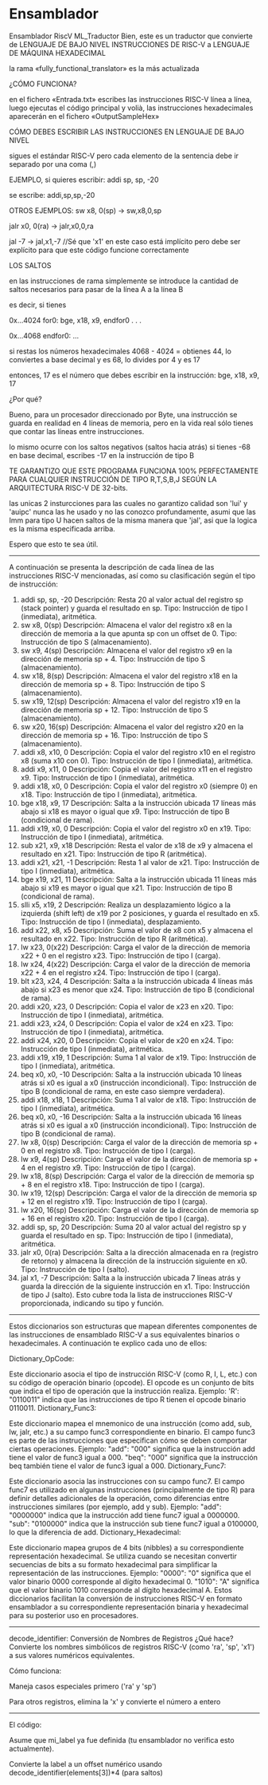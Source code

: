 # Ensamblador
Ensamblador RiscV
ML_Traductor
Bien, este es un traductor que convierte de LENGUAJE DE BAJO NIVEL INSTRUCCIONES DE RISC-V a LENGUAJE DE MÁQUINA HEXADECIMAL

la rama «fully_functional_translator» es la más actualizada

¿CÓMO FUNCIONA?

en el fichero «Entrada.txt» escribes las instrucciones RISC-V línea a línea, luego ejecutas el código principal y volià, las instrucciones hexadecimales aparecerán en el fichero «OutputSampleHex»

CÓMO DEBES ESCRIBIR LAS INSTRUCCIONES EN LENGUAJE DE BAJO NIVEL

sigues el estándar RISC-V pero cada elemento de la sentencia debe ir separado por una coma (,)

EJEMPLO, si quieres escribir: addi sp, sp, -20

se escribe: addi,sp,sp,-20

OTROS EJEMPLOS: sw x8, 0(sp) -> sw,x8,0,sp

jalr x0, 0(ra) -> jalr,x0,0,ra

jal -7 -> jal,x1,-7 //Sé que 'x1' en este caso está implícito pero debe ser explícito para que este código funcione correctamente

LOS SALTOS

en las instrucciones de rama simplemente se introduce la cantidad de saltos necesarios para pasar de la línea A a la línea B

es decir, si tienes

0x...4024 for0: bge, x18, x9, endfor0 . . .

0x...4068 endfor0: ...

si restas los números hexadecimales 4068 - 4024 = obtienes 44, lo conviertes a base decimal y es 68, lo divides por 4 y es 17

entonces, 17 es el número que debes escribir en la instrucción: bge, x18, x9, 17

¿Por qué?

Bueno, para un procesador direccionado por Byte, una instrucción se guarda en realidad en 4 líneas de memoria, pero en la vida real sólo tienes que contar las líneas entre instrucciones.

lo mismo ocurre con los saltos negativos (saltos hacia atrás) si tienes -68 en base decimal, escribes -17 en la instrucción de tipo B

TE GARANTIZO QUE ESTE PROGRAMA FUNCIONA 100% PERFECTAMENTE PARA CUALQUIER INSTRUCCIÓN DE TIPO R,T,S,B,J SEGÚN LA ARQUITECTURA RISC-V DE 32-bits.

las unicas 2 insturcciones para las cuales no garantizo calidad son 'lui' y 'auipc' nunca las he usado y no las conozco profundamente, asumi que las Imm para tipo U hacen saltos de la misma manera que 'jal', asi que la logica es la misma especificada arriba.

Espero que esto te sea útil.

---------------------------------------------------------------------------------------------------------------------------------------------------------------------------------------

A continuación se presenta la descripción de cada línea de las instrucciones RISC-V mencionadas, así como su clasificación según el tipo de instrucción:

1. addi sp, sp, -20
Descripción: Resta 20 al valor actual del registro sp (stack pointer) y guarda el resultado en sp.
Tipo: Instrucción de tipo I (inmediata), aritmética.
2. sw x8, 0(sp)
Descripción: Almacena el valor del registro x8 en la dirección de memoria a la que apunta sp con un offset de 0.
Tipo: Instrucción de tipo S (almacenamiento).
3. sw x9, 4(sp)
Descripción: Almacena el valor del registro x9 en la dirección de memoria sp + 4.
Tipo: Instrucción de tipo S (almacenamiento).
4. sw x18, 8(sp)
Descripción: Almacena el valor del registro x18 en la dirección de memoria sp + 8.
Tipo: Instrucción de tipo S (almacenamiento).
5. sw x19, 12(sp)
Descripción: Almacena el valor del registro x19 en la dirección de memoria sp + 12.
Tipo: Instrucción de tipo S (almacenamiento).
6. sw x20, 16(sp)
Descripción: Almacena el valor del registro x20 en la dirección de memoria sp + 16.
Tipo: Instrucción de tipo S (almacenamiento).
7. addi x8, x10, 0
Descripción: Copia el valor del registro x10 en el registro x8 (suma x10 con 0).
Tipo: Instrucción de tipo I (inmediata), aritmética.
8. addi x9, x11, 0
Descripción: Copia el valor del registro x11 en el registro x9.
Tipo: Instrucción de tipo I (inmediata), aritmética.
9. addi x18, x0, 0
Descripción: Copia el valor del registro x0 (siempre 0) en x18.
Tipo: Instrucción de tipo I (inmediata), aritmética.
10. bge x18, x9, 17
Descripción: Salta a la instrucción ubicada 17 líneas más abajo si x18 es mayor o igual que x9.
Tipo: Instrucción de tipo B (condicional de rama).
11. addi x19, x0, 0
Descripción: Copia el valor del registro x0 en x19.
Tipo: Instrucción de tipo I (inmediata), aritmética.
12. sub x21, x9, x18
Descripción: Resta el valor de x18 de x9 y almacena el resultado en x21.
Tipo: Instrucción de tipo R (aritmética).
13. addi x21, x21, -1
Descripción: Resta 1 al valor de x21.
Tipo: Instrucción de tipo I (inmediata), aritmética.
14. bge x19, x21, 11
Descripción: Salta a la instrucción ubicada 11 líneas más abajo si x19 es mayor o igual que x21.
Tipo: Instrucción de tipo B (condicional de rama).
15. slli x5, x19, 2
Descripción: Realiza un desplazamiento lógico a la izquierda (shift left) de x19 por 2 posiciones, y guarda el resultado en x5.
Tipo: Instrucción de tipo I (inmediata), desplazamiento.
16. add x22, x8, x5
Descripción: Suma el valor de x8 con x5 y almacena el resultado en x22.
Tipo: Instrucción de tipo R (aritmética).
17. lw x23, 0(x22)
Descripción: Carga el valor de la dirección de memoria x22 + 0 en el registro x23.
Tipo: Instrucción de tipo I (carga).
18. lw x24, 4(x22)
Descripción: Carga el valor de la dirección de memoria x22 + 4 en el registro x24.
Tipo: Instrucción de tipo I (carga).
19. blt x23, x24, 4
Descripción: Salta a la instrucción ubicada 4 líneas más abajo si x23 es menor que x24.
Tipo: Instrucción de tipo B (condicional de rama).
20. addi x20, x23, 0
Descripción: Copia el valor de x23 en x20.
Tipo: Instrucción de tipo I (inmediata), aritmética.
21. addi x23, x24, 0
Descripción: Copia el valor de x24 en x23.
Tipo: Instrucción de tipo I (inmediata), aritmética.
22. addi x24, x20, 0
Descripción: Copia el valor de x20 en x24.
Tipo: Instrucción de tipo I (inmediata), aritmética.
23. addi x19, x19, 1
Descripción: Suma 1 al valor de x19.
Tipo: Instrucción de tipo I (inmediata), aritmética.
24. beq x0, x0, -10
Descripción: Salta a la instrucción ubicada 10 líneas atrás si x0 es igual a x0 (instrucción incondicional).
Tipo: Instrucción de tipo B (condicional de rama, en este caso siempre verdadera).
25. addi x18, x18, 1
Descripción: Suma 1 al valor de x18.
Tipo: Instrucción de tipo I (inmediata), aritmética.
26. beq x0, x0, -16
Descripción: Salta a la instrucción ubicada 16 líneas atrás si x0 es igual a x0 (instrucción incondicional).
Tipo: Instrucción de tipo B (condicional de rama).
27. lw x8, 0(sp)
Descripción: Carga el valor de la dirección de memoria sp + 0 en el registro x8.
Tipo: Instrucción de tipo I (carga).
28. lw x9, 4(sp)
Descripción: Carga el valor de la dirección de memoria sp + 4 en el registro x9.
Tipo: Instrucción de tipo I (carga).
29. lw x18, 8(sp)
Descripción: Carga el valor de la dirección de memoria sp + 8 en el registro x18.
Tipo: Instrucción de tipo I (carga).
30. lw x19, 12(sp)
Descripción: Carga el valor de la dirección de memoria sp + 12 en el registro x19.
Tipo: Instrucción de tipo I (carga).
31. lw x20, 16(sp)
Descripción: Carga el valor de la dirección de memoria sp + 16 en el registro x20.
Tipo: Instrucción de tipo I (carga).
32. addi sp, sp, 20
Descripción: Suma 20 al valor actual del registro sp y guarda el resultado en sp.
Tipo: Instrucción de tipo I (inmediata), aritmética.
33. jalr x0, 0(ra)
Descripción: Salta a la dirección almacenada en ra (registro de retorno) y almacena la dirección de la instrucción siguiente en x0.
Tipo: Instrucción de tipo I (salto).
34. jal x1, -7
Descripción: Salta a la instrucción ubicada 7 líneas atrás y guarda la dirección de la siguiente instrucción en x1.
Tipo: Instrucción de tipo J (salto).
Esto cubre toda la lista de instrucciones RISC-V proporcionada, indicando su tipo y función.


------------------------------------------------------------------------------------------------------------------------------------------------------------------------------------------------------------------------

Estos diccionarios son estructuras que mapean diferentes componentes de las instrucciones de ensamblado RISC-V a sus equivalentes binarios o hexadecimales. A continuación te explico cada uno de ellos:

Dictionary_OpCode:

Este diccionario asocia el tipo de instrucción RISC-V (como R, I, L, etc.) con su código de operación binario (opcode). El opcode es un conjunto de bits que indica el tipo de operación que la instrucción realiza.
Ejemplo:
'R': "0110011" indica que las instrucciones de tipo R tienen el opcode binario 0110011.
Dictionary_Func3:

Este diccionario mapea el mnemonico de una instrucción (como add, sub, lw, jalr, etc.) a su campo func3 correspondiente en binario. El campo func3 es parte de las instrucciones que especifican cómo se deben comportar ciertas operaciones.
Ejemplo:
"add": "000" significa que la instrucción add tiene el valor de func3 igual a 000.
"beq": "000" significa que la instrucción beq también tiene el valor de func3 igual a 000.
Dictionary_Func7:

Este diccionario asocia las instrucciones con su campo func7. El campo func7 es utilizado en algunas instrucciones (principalmente de tipo R) para definir detalles adicionales de la operación, como diferencias entre instrucciones similares (por ejemplo, add y sub).
Ejemplo:
"add": "0000000" indica que la instrucción add tiene func7 igual a 0000000.
"sub": "0100000" indica que la instrucción sub tiene func7 igual a 0100000, lo que la diferencia de add.
Dictionary_Hexadecimal:

Este diccionario mapea grupos de 4 bits (nibbles) a su correspondiente representación hexadecimal. Se utiliza cuando se necesitan convertir secuencias de bits a su formato hexadecimal para simplificar la representación de las instrucciones.
Ejemplo:
"0000": "0" significa que el valor binario 0000 corresponde al dígito hexadecimal 0.
"1010": "A" significa que el valor binario 1010 corresponde al dígito hexadecimal A.
Estos diccionarios facilitan la conversión de instrucciones RISC-V en formato ensamblador a su correspondiente representación binaria y hexadecimal para su posterior uso en procesadores.


---------------------------------------------------------------------------------------------------

decode_identifier: Conversión de Nombres de Registros
¿Qué hace?
Convierte los nombres simbólicos de registros RISC-V (como 'ra', 'sp', 'x1') a sus valores numéricos equivalentes.

Cómo funciona:

Maneja casos especiales primero ('ra' y 'sp')

Para otros registros, elimina la 'x' y convierte el número a entero

-------------------------------------------------------------------------------------------------------
El código:

Asume que mi_label ya fue definida (tu ensamblador no verifica esto actualmente).

Convierte la label a un offset numérico usando decode_identifier(elements[3])*4 (para saltos)
